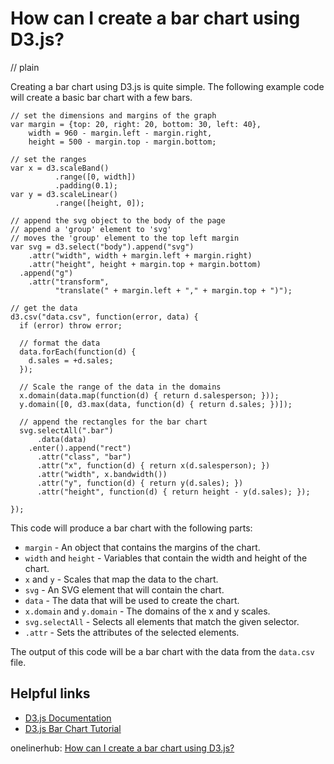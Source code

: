 # How can I create a bar chart using D3.js?
// plain

Creating a bar chart using D3.js is quite simple. The following example code will create a basic bar chart with a few bars.

```
// set the dimensions and margins of the graph
var margin = {top: 20, right: 20, bottom: 30, left: 40},
    width = 960 - margin.left - margin.right,
    height = 500 - margin.top - margin.bottom;

// set the ranges
var x = d3.scaleBand()
          .range([0, width])
          .padding(0.1);
var y = d3.scaleLinear()
          .range([height, 0]);

// append the svg object to the body of the page
// append a 'group' element to 'svg'
// moves the 'group' element to the top left margin
var svg = d3.select("body").append("svg")
    .attr("width", width + margin.left + margin.right)
    .attr("height", height + margin.top + margin.bottom)
  .append("g")
    .attr("transform",
          "translate(" + margin.left + "," + margin.top + ")");

// get the data
d3.csv("data.csv", function(error, data) {
  if (error) throw error;

  // format the data
  data.forEach(function(d) {
    d.sales = +d.sales;
  });

  // Scale the range of the data in the domains
  x.domain(data.map(function(d) { return d.salesperson; }));
  y.domain([0, d3.max(data, function(d) { return d.sales; })]);

  // append the rectangles for the bar chart
  svg.selectAll(".bar")
      .data(data)
    .enter().append("rect")
      .attr("class", "bar")
      .attr("x", function(d) { return x(d.salesperson); })
      .attr("width", x.bandwidth())
      .attr("y", function(d) { return y(d.sales); })
      .attr("height", function(d) { return height - y(d.sales); });

});
```

This code will produce a bar chart with the following parts:

* `margin` - An object that contains the margins of the chart.
* `width` and `height` - Variables that contain the width and height of the chart.
* `x` and `y` - Scales that map the data to the chart.
* `svg` - An SVG element that will contain the chart.
* `data` - The data that will be used to create the chart.
* `x.domain` and `y.domain` - The domains of the x and y scales.
* `svg.selectAll` - Selects all elements that match the given selector.
* `.attr` - Sets the attributes of the selected elements.

The output of this code will be a bar chart with the data from the `data.csv` file.

## Helpful links

* [D3.js Documentation](https://d3js.org/)
* [D3.js Bar Chart Tutorial](https://www.d3-graph-gallery.com/barplot.html)

onelinerhub: [How can I create a bar chart using D3.js?](https://onelinerhub.com/javascript-d3/how-can-i-create-a-bar-chart-using-d--js)
